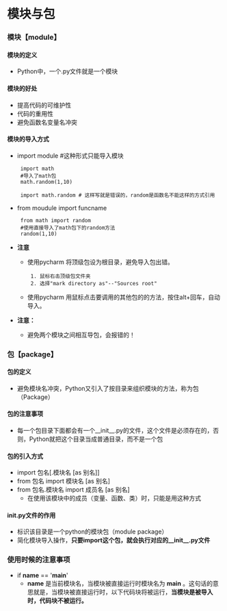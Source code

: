 # 模块与包
### 模块【module】
#### 模块的定义
* Python中，一个.py文件就是一个模块
#### 模块的好处
* 提高代码的可维护性
* 代码的重用性
* 避免函数名变量名冲突
#### 模块的导入方式
* import module #这种形式只能导入模块
  ```
   import math
   #导入了math包
   math.random(1,10)
   
   import math.random # 这样写就是错误的，random是函数名不能这样的方式引用
  ```
* from moudule import funcname
  ```
   from math import random
   #使用直接导入了math包下的random方法
   random(1,10)
  ```

* **注意**
  * 使用pycharm 将顶级包设为根目录，避免导入包出错。
    ```
     1. 鼠标右击顶级包文件夹
     2. 选择"mark directory as"--"Sources root"
    ```
  * 使用pycharm 用鼠标点击要调用的其他包的的方法，按住alt+回车，自动导入。


* **注意：**
  * 避免两个模块之间相互导包，会报错的！

### 包【package】
#### 包的定义
* 避免模块名冲突，Python又引入了按目录来组织模块的方法，称为包（Package）
#### 包的注意事项
* 每一个包目录下面都会有一个__init__.py的文件，这个文件是必须存在的，否则，Python就把这个目录当成普通目录，而不是一个包

#### 包的引入方式
* import 包名[.模块名 [as 别名]]
* from 包名 import 模块名 [as 别名]
* from 包名.模块名 import 成员名 [as 别名]
  * 在使用该模块中的成员（变量、函数、类）时，只能是用这种方式

#### __init__.py文件的作用
* 标识该目录是一个python的模块包（module package）
* 简化模块导入操作，**只要import这个包，就会执行对应的__init__.py文件**

### 使用时候的注意事项
* if __name__ == '__main__'
  * __name__ 是当前模块名，当模块被直接运行时模块名为 __main__ 。这句话的意思就是，当模块被直接运行时，以下代码块将被运行，**当模块是被导入时，代码块不被运行。**
  

 
